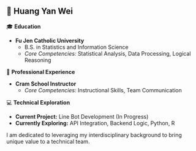 ## 👋 Huang Yan Wei

🎓 **Education**
* **Fu Jen Catholic University**
    * B.S. in Statistics and Information Science
    * *Core Competencies:* Statistical Analysis, Data Processing, Logical Reasoning

💼 **Professional Experience**
* **Cram School Instructor**
    * *Core Competencies:* Instructional Skills, Team Communication

💻 **Technical Exploration**
* **Current Project:** Line Bot Development (In Progress)
* **Currently Exploring:** API Integration, Backend Logic, Python, R

I am dedicated to leveraging my interdisciplinary background to bring unique value to a technical team.
